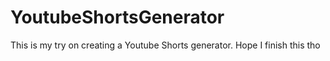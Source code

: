 # YoutubeShortsGenerator
This is my try on creating a Youtube Shorts generator. Hope I finish this tho
